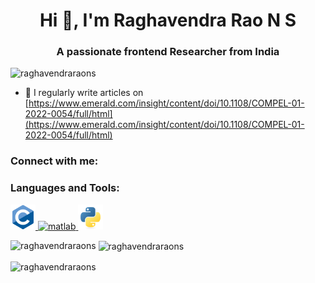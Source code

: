<h1 align="center">Hi 👋, I'm Raghavendra Rao N S</h1>
<h3 align="center">A passionate frontend Researcher from India</h3>

<p align="left"> <img src="https://komarev.com/ghpvc/?username=raghavendraraons&label=Profile%20views&color=0e75b6&style=flat" alt="raghavendraraons" /> </p>

- 📝 I regularly write articles on [https://www.emerald.com/insight/content/doi/10.1108/COMPEL-01-2022-0054/full/html](https://www.emerald.com/insight/content/doi/10.1108/COMPEL-01-2022-0054/full/html)

<h3 align="left">Connect with me:</h3>
<p align="left">
</p>

<h3 align="left">Languages and Tools:</h3>
<p align="left"> <a href="https://www.cprogramming.com/" target="_blank" rel="noreferrer"> <img src="https://raw.githubusercontent.com/devicons/devicon/master/icons/c/c-original.svg" alt="c" width="40" height="40"/> </a> <a href="https://www.mathworks.com/" target="_blank" rel="noreferrer"> <img src="https://upload.wikimedia.org/wikipedia/commons/2/21/Matlab_Logo.png" alt="matlab" width="40" height="40"/> </a> <a href="https://www.python.org" target="_blank" rel="noreferrer"> <img src="https://raw.githubusercontent.com/devicons/devicon/master/icons/python/python-original.svg" alt="python" width="40" height="40"/> </a> </p>

<p><img align="left" src="https://github-readme-stats.vercel.app/api/top-langs?username=raghavendraraons&show_icons=true&locale=en&layout=compact" alt="raghavendraraons" /></p>

<p>&nbsp;<img align="center" src="https://github-readme-stats.vercel.app/api?username=raghavendraraons&show_icons=true&locale=en" alt="raghavendraraons" /></p>

<p><img align="center" src="https://github-readme-streak-stats.herokuapp.com/?user=raghavendraraons&" alt="raghavendraraons" /></p>
